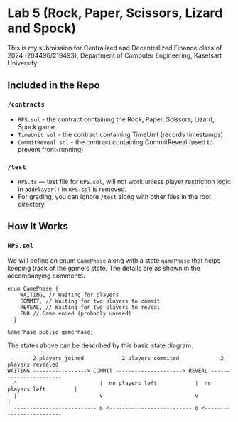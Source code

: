 # Lab 5 (Rock, Paper, Scissors, Lizard and Spock)

This is my submission for Centralized and Decentralized Finance class of 2024 (204496/219493), Department of Computer Engineering, Kasetsart University.

## Included in the Repo
### `/contracts`
* `RPS.sol` - the contract containing the Rock, Paper, Scissors, Lizard, Spock game
* `TimeUnit.sol` - the contract containing TimeUnit (records timestamps)
* `CommitReveal.sol` - the contract containing CommitReveal (used to prevent front-running)
### `/test`
* `RPS.ts` — test file for `RPS.sol`, will not work unless player restriction logic in `addPlayer()` in `RPS.sol` is removed.
* For grading, you can ignore `/test` along with other files in the root directory.

## How It Works
### `RPS.sol`
We will define an enum `GamePhase` along with a state `gamePhase` that helps keeping track of the game's state. The details are as shown in the accompanying comments.
```solidity
enum GamePhase {
    WAITING, // Waiting for players
    COMMIT, // Waiting for two players to commit
    REVEAL, // Waiting for two players to reveal
    END // Game ended (probably unused)
  }

GamePhase public gamePhase;
```
The states above can be described by this basic state diagram.
```
        2 players joined            2 players commited             2 players revealed
WAITING -----------------> COMMIT ---------------------> REVEAL -----------------------
  ^                          |  no players left            |  no players left         |
  |                          v                             v                          |
  -------------------------- o <-------------------------- o <-------------------------

```

